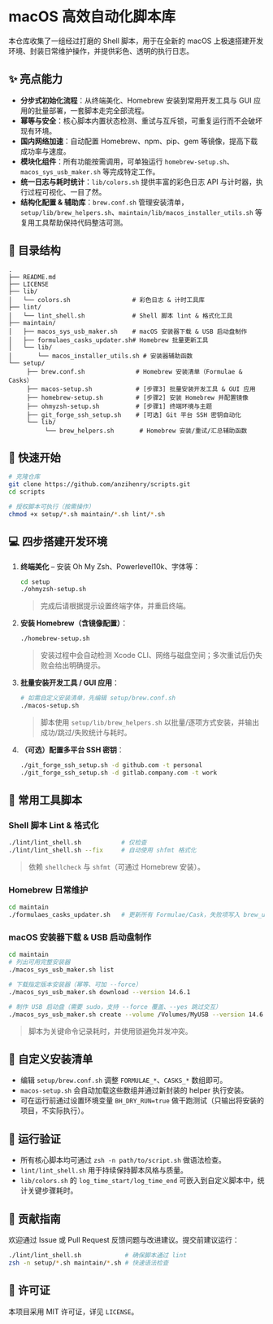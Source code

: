 # macOS 高效自动化脚本库

本仓库收集了一组经过打磨的 Shell 脚本，用于在全新的 macOS 上极速搭建开发环境、封装日常维护操作，并提供彩色、透明的执行日志。

## ✨ 亮点能力

- **分步式初始化流程**：从终端美化、Homebrew 安装到常用开发工具与 GUI 应用的批量部署，一套脚本走完全部流程。
- **幂等与安全**：核心脚本内置状态检测、重试与互斥锁，可重复运行而不会破坏现有环境。
- **国内网络加速**：自动配置 Homebrew、npm、pip、gem 等镜像，提高下载成功率与速度。
- **模块化组件**：所有功能按需调用，可单独运行 `homebrew-setup.sh`、`macos_sys_usb_maker.sh` 等完成特定工作。
- **统一日志与耗时统计**：`lib/colors.sh` 提供丰富的彩色日志 API 与计时器，执行过程可视化、一目了然。
- **结构化配置 & 辅助库**：`brew.conf.sh` 管理安装清单，`setup/lib/brew_helpers.sh`、`maintain/lib/macos_installer_utils.sh` 等复用工具帮助保持代码整洁可测。

## 📂 目录结构

```
.
├── README.md
├── LICENSE
├── lib/
│   └── colors.sh                 # 彩色日志 & 计时工具库
├── lint/
│   └── lint_shell.sh             # Shell 脚本 lint & 格式化工具
├── maintain/
│   ├── macos_sys_usb_maker.sh    # macOS 安装器下载 & USB 启动盘制作
│   ├── formulaes_casks_updater.sh# Homebrew 批量更新工具
│   └── lib/
│       └── macos_installer_utils.sh # 安装器辅助函数
└── setup/
     ├── brew.conf.sh              # Homebrew 安装清单（Formulae & Casks）
     ├── macos-setup.sh            # [步骤3] 批量安装开发工具 & GUI 应用
     ├── homebrew-setup.sh         # [步骤2] 安装 Homebrew 并配置镜像
     ├── ohmyzsh-setup.sh          # [步骤1] 终端环境与主题
     ├── git_forge_ssh_setup.sh    # [可选] Git 平台 SSH 密钥自动化
     └── lib/
          └── brew_helpers.sh       # Homebrew 安装/重试/汇总辅助函数
```

## 🚀 快速开始

```bash
# 克隆仓库
git clone https://github.com/anzihenry/scripts.git
cd scripts

# 授权脚本可执行（按需操作）
chmod +x setup/*.sh maintain/*.sh lint/*.sh
```

## ️💻 四步搭建开发环境

1. **终端美化** – 安装 Oh My Zsh、Powerlevel10k、字体等：
    ```bash
    cd setup
    ./ohmyzsh-setup.sh
    ```
    > 完成后请根据提示设置终端字体，并重启终端。

2. **安装 Homebrew（含镜像配置）**：
    ```bash
    ./homebrew-setup.sh
    ```
    > 安装过程中会自动检测 Xcode CLI、网络与磁盘空间；多次重试后仍失败会给出明确提示。

3. **批量安装开发工具 / GUI 应用**：
    ```bash
    # 如需自定义安装清单，先编辑 setup/brew.conf.sh
    ./macos-setup.sh
    ```
    > 脚本使用 `setup/lib/brew_helpers.sh` 以批量/逐项方式安装，并输出成功/跳过/失败统计与耗时。

4. **（可选）配置多平台 SSH 密钥**：
    ```bash
    ./git_forge_ssh_setup.sh -d github.com -t personal
    ./git_forge_ssh_setup.sh -d gitlab.company.com -t work
    ```

## 🧰 常用工具脚本

### Shell 脚本 Lint & 格式化

```bash
./lint/lint_shell.sh           # 仅检查
./lint/lint_shell.sh --fix     # 自动使用 shfmt 格式化
```
> 依赖 `shellcheck` 与 `shfmt`（可通过 Homebrew 安装）。

### Homebrew 日常维护

```bash
cd maintain
./formulaes_casks_updater.sh   # 更新所有 Formulae/Cask，失败项写入 brew_update_errors.log
```

### macOS 安装器下载 & USB 启动盘制作

```bash
cd maintain
# 列出可用完整安装器
./macos_sys_usb_maker.sh list

# 下载指定版本安装器（幂等、可加 --force）
./macos_sys_usb_maker.sh download --version 14.6.1

# 制作 USB 启动盘（需要 sudo，支持 --force 覆盖、--yes 跳过交互）
./macos_sys_usb_maker.sh create --volume /Volumes/MyUSB --version 14.6 -y
```
> 脚本为关键命令记录耗时，并使用锁避免并发冲突。

## 🔧 自定义安装清单

- 编辑 `setup/brew.conf.sh` 调整 `FORMULAE_*`、`CASKS_*` 数组即可。
- `macos-setup.sh` 会自动加载这些数组并通过新封装的 helper 执行安装。
- 可在运行前通过设置环境变量 `BH_DRY_RUN=true` 做干跑测试（只输出将安装的项目，不实际执行）。

## 🧪 运行验证

- 所有核心脚本均可通过 `zsh -n path/to/script.sh` 做语法检查。
- `lint/lint_shell.sh` 用于持续保持脚本风格与质量。
- `lib/colors.sh` 的 `log_time_start/log_time_end` 可嵌入到自定义脚本中，统计关键步骤耗时。

## 🤝 贡献指南

欢迎通过 Issue 或 Pull Request 反馈问题与改进建议。提交前建议运行：

```bash
./lint/lint_shell.sh            # 确保脚本通过 lint
zsh -n setup/*.sh maintain/*.sh # 快速语法检查
```

## 📜 许可证

本项目采用 MIT 许可证，详见 `LICENSE`。